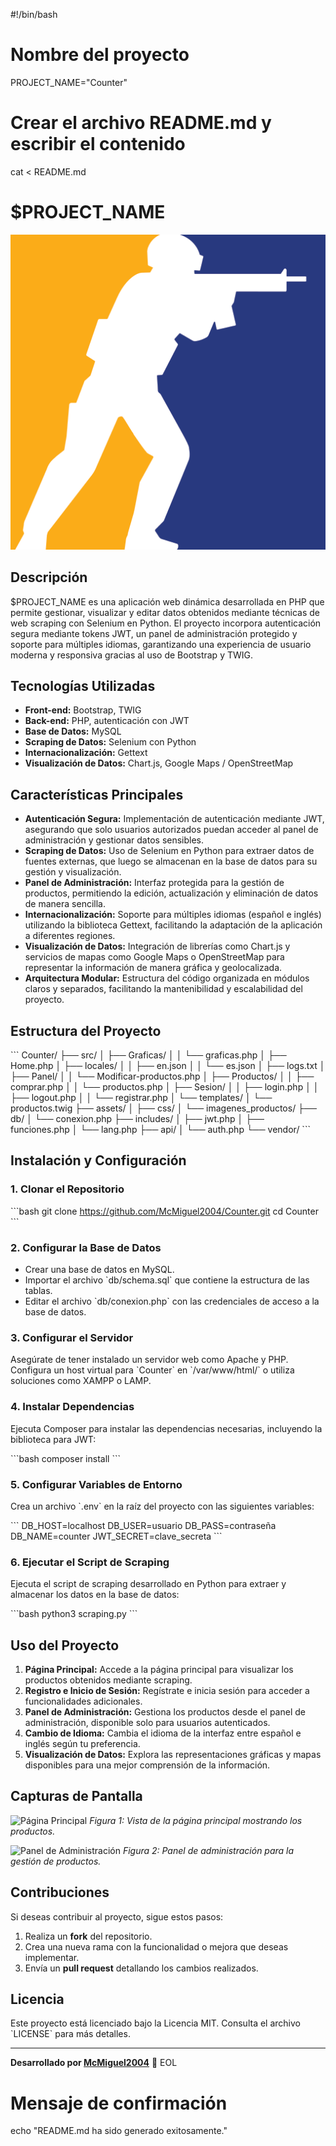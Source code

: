 #!/bin/bash

# Nombre del proyecto
PROJECT_NAME="Counter"

# Crear el archivo README.md y escribir el contenido
cat <<EOL > README.md
# $PROJECT_NAME

![Counter Logo](assets/imagenes_productos/logo.png)

## Descripción

$PROJECT_NAME es una aplicación web dinámica desarrollada en PHP que permite gestionar, visualizar y editar datos obtenidos mediante técnicas de web scraping con Selenium en Python. El proyecto incorpora autenticación segura mediante tokens JWT, un panel de administración protegido y soporte para múltiples idiomas, garantizando una experiencia de usuario moderna y responsiva gracias al uso de Bootstrap y TWIG.

## Tecnologías Utilizadas

- **Front-end:** Bootstrap, TWIG
- **Back-end:** PHP, autenticación con JWT
- **Base de Datos:** MySQL
- **Scraping de Datos:** Selenium con Python
- **Internacionalización:** Gettext
- **Visualización de Datos:** Chart.js, Google Maps / OpenStreetMap

## Características Principales

- **Autenticación Segura:** Implementación de autenticación mediante JWT, asegurando que solo usuarios autorizados puedan acceder al panel de administración y gestionar datos sensibles.
- **Scraping de Datos:** Uso de Selenium en Python para extraer datos de fuentes externas, que luego se almacenan en la base de datos para su gestión y visualización.
- **Panel de Administración:** Interfaz protegida para la gestión de productos, permitiendo la edición, actualización y eliminación de datos de manera sencilla.
- **Internacionalización:** Soporte para múltiples idiomas (español e inglés) utilizando la biblioteca Gettext, facilitando la adaptación de la aplicación a diferentes regiones.
- **Visualización de Datos:** Integración de librerías como Chart.js y servicios de mapas como Google Maps o OpenStreetMap para representar la información de manera gráfica y geolocalizada.
- **Arquitectura Modular:** Estructura del código organizada en módulos claros y separados, facilitando la mantenibilidad y escalabilidad del proyecto.

## Estructura del Proyecto

\`\`\`
Counter/
├── src/
│   ├── Graficas/
│   │   └── graficas.php
│   ├── Home.php
│   ├── locales/
│   │   ├── en.json
│   │   └── es.json
│   ├── logs.txt
│   ├── Panel/
│   │   └── Modificar-productos.php
│   ├── Productos/
│   │   ├── comprar.php
│   │   └── productos.php
│   ├── Sesion/
│   │   ├── login.php
│   │   ├── logout.php
│   │   └── registrar.php
│   └── templates/
│       └── productos.twig
├── assets/
│   ├── css/
│   └── imagenes_productos/
├── db/
│   └── conexion.php
├── includes/
│   ├── jwt.php
│   ├── funciones.php
│   └── lang.php
├── api/
│   └── auth.php
└── vendor/
\`\`\`

## Instalación y Configuración

### 1. Clonar el Repositorio

\`\`\`bash
git clone https://github.com/McMiguel2004/Counter.git
cd Counter
\`\`\`

### 2. Configurar la Base de Datos

- Crear una base de datos en MySQL.
- Importar el archivo \`db/schema.sql\` que contiene la estructura de las tablas.
- Editar el archivo \`db/conexion.php\` con las credenciales de acceso a la base de datos.

### 3. Configurar el Servidor

Asegúrate de tener instalado un servidor web como Apache y PHP. Configura un host virtual para \`Counter\` en \`/var/www/html/\` o utiliza soluciones como XAMPP o LAMP.

### 4. Instalar Dependencias

Ejecuta Composer para instalar las dependencias necesarias, incluyendo la biblioteca para JWT:

\`\`\`bash
composer install
\`\`\`

### 5. Configurar Variables de Entorno

Crea un archivo \`.env\` en la raíz del proyecto con las siguientes variables:

\`\`\`
DB_HOST=localhost
DB_USER=usuario
DB_PASS=contraseña
DB_NAME=counter
JWT_SECRET=clave_secreta
\`\`\`

### 6. Ejecutar el Script de Scraping

Ejecuta el script de scraping desarrollado en Python para extraer y almacenar los datos en la base de datos:

\`\`\`bash
python3 scraping.py
\`\`\`

## Uso del Proyecto

1. **Página Principal:** Accede a la página principal para visualizar los productos obtenidos mediante scraping.
2. **Registro e Inicio de Sesión:** Regístrate e inicia sesión para acceder a funcionalidades adicionales.
3. **Panel de Administración:** Gestiona los productos desde el panel de administración, disponible solo para usuarios autenticados.
4. **Cambio de Idioma:** Cambia el idioma de la interfaz entre español e inglés según tu preferencia.
5. **Visualización de Datos:** Explora las representaciones gráficas y mapas disponibles para una mejor comprensión de la información.

## Capturas de Pantalla

![Página Principal](assets/imagenes_productos/home.png)
*Figura 1: Vista de la página principal mostrando los productos.*

![Panel de Administración](assets/imagenes_productos/admin.png)
*Figura 2: Panel de administración para la gestión de productos.*

## Contribuciones

Si deseas contribuir al proyecto, sigue estos pasos:

1. Realiza un **fork** del repositorio.
2. Crea una nueva rama con la funcionalidad o mejora que deseas implementar.
3. Envía un **pull request** detallando los cambios realizados.

## Licencia

Este proyecto está licenciado bajo la Licencia MIT. Consulta el archivo \`LICENSE\` para más detalles.

---

**Desarrollado por [McMiguel2004](https://github.com/McMiguel2004)** 🚀
EOL

# Mensaje de confirmación
echo "README.md ha sido generado exitosamente."
